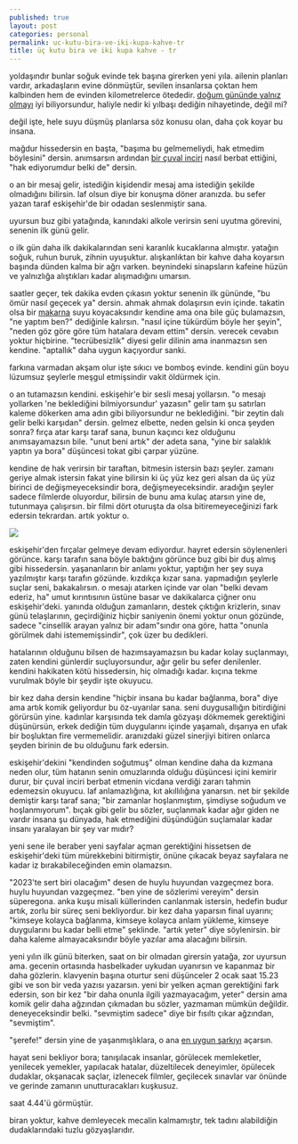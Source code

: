 ```yaml
---
published: true
layout: post
categories: personal
permalink: uc-kutu-bira-ve-iki-kupa-kahve-tr
title: üç kutu bira ve iki kupa kahve - tr
---
```

yoldaşındır bunlar soğuk evinde tek başına girerken yeni yıla. ailenin planları vardır, arkadaşların evine dönmüştür, sevilen insanlarsa çoktan hem kalbinden hem de evinden kilometrelerce ötededir. [doğum gününde yalnız olmayı](https://boraoden.net/dogum-gununde-yalniz-olmak-tr) iyi biliyorsundur, haliyle nedir ki yılbaşı dediğin nihayetinde, değil mi?

değil işte, hele suyu düşmüş planlarsa söz konusu olan, daha çok koyar bu insana.

mağdur hissedersin en başta, "başıma bu gelmemeliydi, hak etmedim böylesini" dersin. anımsarsın ardından [bir çuval inciri](https://boraoden.net/bir-cuval-incir-tr) nasıl berbat ettiğini, "hak ediyorumdur belki de" dersin.

o an bir mesaj gelir, istediğin kişidendir mesaj ama istediğin şekilde olmadığını bilirsin. laf olsun diye bir konuşma döner aranızda. bu sefer yazan taraf eskişehir'de bir odadan seslenmiştir sana.

uyursun buz gibi yatağında, kanındaki alkole verirsin seni uyutma görevini, senenin ilk günü gelir.

o ilk gün daha ilk dakikalarından seni karanlık kucaklarına almıştır. yatağın soğuk, ruhun buruk, zihnin uyuşuktur. alışkanlıktan bir kahve daha koyarsın başında dünden kalma bir ağrı varken. beynindeki sinapsların kafeine hüzün ve yalnızlığa alıştıkları kadar alışmadığını umarsın. 

saatler geçer, tek dakika evden çıkasın yoktur senenin ilk gününde, "bu ömür nasıl geçecek ya" dersin. ahmak ahmak dolaşırsın evin içinde. takatin olsa bir [makarna](https://boraoden.net/makarna-tr) suyu koyacaksındır kendine ama ona bile güç bulamazsın, "ne yaptım ben?" dediğinle kalırsın. "nasıl içine tükürdüm böyle her şeyin", "neden göz göre göre tüm hatalara devam ettim" dersin. verecek cevabın yoktur hiçbirine. "tecrübesizlik" diyesi gelir dilinin ama inanmazsın sen kendine. "aptallık" daha uygun kaçıyordur sanki.

farkına varmadan akşam olur işte sıkıcı ve bomboş evinde. kendini gün boyu lüzumsuz şeylerle meşgul etmişsindir vakit öldürmek için.

o an tutamazsın kendini. eskişehir'e bir sesli mesaj yollarsın. "o mesajı yollarken 'ne beklediğini bilmiyorsundur' yazasın" gelir tam şu satırları kaleme dökerken ama adın gibi biliyorsundur ne beklediğini. "bir zeytin dalı gelir belki karşıdan" dersin. gelmez elbette, neden gelsin ki onca şeyden sonra? fırça atar karşı taraf sana, bunun kaçıncı kez olduğunu anımsayamazsın bile. "unut beni artık" der adeta sana, "yine bir salaklık yaptın ya bora" düşüncesi tokat gibi çarpar yüzüne.

kendine de hak verirsin bir taraftan, bitmesin istersin bazı şeyler. zamanı geriye almak istersin fakat yine bilirsin ki üç yüz kez geri alsan da üç yüz birinci de değişmeyeceksindir bora, değişmeyeceksindir. aradığın şeyler sadece filmlerde oluyordur, bilirsin de bunu ama kulaç atarsın yine de, tutunmaya çalışırsın. bir filmi dört oturuşta da olsa bitiremeyeceğinizi fark edersin tekrardan. artık yoktur o.

![]({{site.baseurl}}/images/at2.jpg)

eskişehir'den fırçalar gelmeye devam ediyordur. hayret edersin söylenenleri görünce. karşı tarafın sana böyle baktığını görünce buz gibi bir duş almış gibi hissedersin. yaşananların bir anlamı yoktur, yaptığın her şey suya yazılmıştır karşı tarafın gözünde. kızdıkça kızar sana. yapmadığın şeylerle suçlar seni, bakakalırsın. o mesajı atarken içinde var olan "belki devam ederiz, ha" umut kırıntısının üstüne basar ve dakikalarca çiğner onu eskişehir'deki. yanında olduğun zamanların, destek çıktığın krizlerin, sınav günü telaşlarının, geçirdiğiniz hiçbir saniyenin önemi yoktur onun gözünde, sadece "cinsellik arayan yalnız bir adam"sındır ona göre, hatta "onunla görülmek dahi istememişsindir", çok üzer bu dedikleri.

hatalarının olduğunu bilsen de hazımsayamazsın bu kadar kolay suçlanmayı, zaten kendini günlerdir suçluyorsundur, ağır gelir bu sefer denilenler. kendini hakikaten kötü hissedersin, hiç olmadığı kadar. kıçına tekme vurulmak böyle bir şeydir işte okuyucu.

bir kez daha dersin kendine "hiçbir insana bu kadar bağlanma, bora" diye ama artık komik geliyordur bu öz-uyarılar sana. seni duygusallığın bitirdiğini görürsün yine. kadınlar karşısında tek damla gözyaşı dökmemek gerektiğini düşünürsün, erkek dediğin tüm duygularını içinde yaşamalı, dışarıya en ufak bir boşluktan fire vermemelidir. aranızdaki güzel sinerjiyi bitiren onlarca şeyden birinin de bu olduğunu fark edersin.

eskişehir'dekini "kendinden soğutmuş" olman kendine daha da kızmana neden olur, tüm hatanın senin omuzlarında olduğu düşüncesi içini kemirir durur, bir çuval inciri berbat etmenin vicdana verdiği zararı tahmin edemezsin okuyucu. laf anlamazlığına, kıt akıllılığına yanarsın. net bir şekilde demiştir karşı taraf sana; "bir zamanlar hoşlanmıştım, şimdiyse soğudum ve hoşlanmıyorum". bıçak gibi gelir bu sözler, suçlanmak kadar ağır giden ne vardır insana şu dünyada, hak etmediğini düşündüğün suçlamalar kadar insanı yaralayan bir şey var mıdır?

yeni sene ile beraber yeni sayfalar açman gerektiğini hissetsen de eskişehir'deki tüm mürekkebini bitirmiştir, önüne çıkacak beyaz sayfalara ne kadar iz bırakabileceğinden emin olamazsın.

"2023'te sert biri olacağım" desen de huylu huyundan vazgeçmez bora. huylu huyundan vazgeçmez. "ben yine de sözlerimi vereyim" dersin süperegona. anka kuşu misali küllerinden canlanmak istersin, hedefin budur artık, zorlu bir süreç seni bekliyordur. bir kez daha yaparsın final uyarını; "kimseye kolayca bağlanma, kimseye kolayca anlam yükleme, kimseye duygularını bu kadar belli etme" şeklinde. "artık yeter" diye söylenirsin. bir daha kaleme almayacaksındır böyle yazılar ama alacağını bilirsin.

yeni yılın ilk günü biterken, saat on bir olmadan girersin yatağa, zor uyursun ama. gecenin ortasında hasbelkader uykudan uyanırsın ve kapanmaz bir daha gözlerin. klavyenin başına oturtur seni düşünceler 2 ocak saat 15.23 gibi ve son bir veda yazısı yazarsın. yeni bir yelken açman gerektiğini fark edersin, son bir kez "bir daha onunla ilgili yazmayacağım, yeter" dersin ama komik gelir daha ağzından çıkmadan bu sözler, yazmaman mümkün değildir. deneyeceksindir belki. "sevmiştim sadece" diye bir fısıltı çıkar ağzından, "sevmiştim".

"şerefe!" dersin yine de yaşanmışlıklara, o ana [en uygun şarkıyı](https://open.spotify.com/track/4oS31voWBKl6L9eJV6I4wA?si=47ed3dc80ad64b15) açarsın.

hayat seni bekliyor bora; tanışılacak insanlar, görülecek memleketler, yenilecek yemekler, yapılacak hatalar, düzeltilecek deneyimler, öpülecek dudaklar, okşanacak saçlar, izlenecek filmler, geçilecek sınavlar var önünde ve gerinde zamanın unutturacakları kuşkusuz.

saat 4.44'ü görmüştür.

biran yoktur, kahve demleyecek mecalin kalmamıştır, tek tadını alabildiğin dudaklarındaki tuzlu gözyaşlarıdır.
